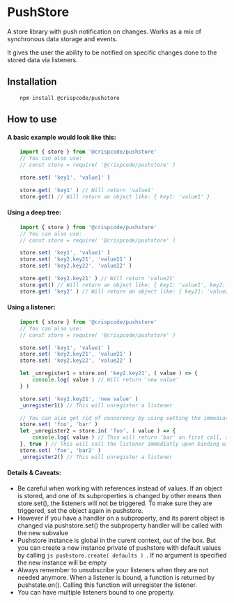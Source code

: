 # PushStore

A store library with push notification on changes.
Works as a mix of synchronous data storage and events.

It gives the user the ability to be notified on specific changes done to the stored data via listeners.

## Installation
```
    npm install @crispcode/pushstore
```

## How to use

#### A basic example would look like this:
```js
    import { store } from '@crispcode/pushstore'
    // You can also use:
    // const store = require( '@crispcode/pushstore' )

    store.set( 'key1', 'value1' )

    store.get( 'key1' ) // Will return 'value1'
    store.get() // Will return an object like: { key1: 'value1' }
```

#### Using a deep tree:
```js
    import { store } from '@crispcode/pushstore'
    // You can also use:
    // const store = require( '@crispcode/pushstore' )

    store.set( 'key1', 'value1' )
    store.set( 'key2.key21', 'value21' )
    store.set( 'key2.key22', 'value22' )

    store.get( 'key2.key21' ) // Will return 'value21'
    store.get() // Will return an object like: { key1: 'value1', key2: { key21: 'value21', key22: 'value22' } }
    store.get( 'key2' ) // Will return an object like: { key21: 'value21', key22: 'value22' }
```

#### Using a listener:
```js
    import { store } from '@crispcode/pushstore'
    // You can also use:
    // const store = require( '@crispcode/pushstore' )

    store.set( 'key1', 'value1' )
    store.set( 'key2.key21', 'value21' )
    store.set( 'key2.key22', 'value22' )

    let _unregister1 = store.on( 'key2.key21', ( value ) => {
        console.log( value ) // Will return 'new value'
    } )

    store.set( 'key2.key21', 'new value' )
    _unregister1() // This will unregister a listener

    // You can also get rid of concurency by using setting the immediate parameter to true when binding the listener
    store.set( 'foo', 'bar' )
    let _unregister2 = store.in( 'foo', ( value ) => {
        console.log( value ) // This will return 'bar' on first call, and 'bar2' on second call
    }, true ) // This will call the listener immediatly upon binding with the current value
    store.set( 'foo', 'bar2' )
    _unregister2() // This will unregister a listener
```

#### Details & Caveats:

 - Be careful when working with references instead of values. If an object is stored, and one of its subproperties is changed by other means then store.set(), the listeners will not be triggered. To make sure they are triggered, set the object again in pushstore.
 - However if you have a handler on a subproperty, and its parent object is changed via pushstore.set() the subproperty handler will be called with the new subvalue
 - Pushstore instance is global in the curent context, out of the box. But you can create a new instance private of pushstore with default values by calling ```js pushstore.create( defaults ) ```. If no argument is specified the new instance will be empty
 - Always remember to unsubscribe your listeners when they are not needed anymore. When a listener is bound, a function is returned by pushstate.on(). Calling this function will unregister the listener.
 - You can have multiple listeners bound to one property.